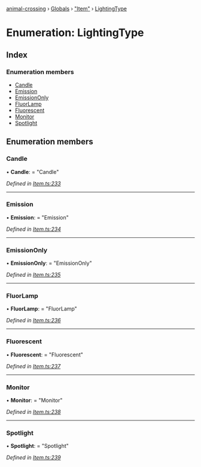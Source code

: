[animal-crossing](../README.md) › [Globals](../globals.md) › ["Item"](../modules/_item_.md) › [LightingType](_item_.lightingtype.md)

# Enumeration: LightingType

## Index

### Enumeration members

* [Candle](_item_.lightingtype.md#candle)
* [Emission](_item_.lightingtype.md#emission)
* [EmissionOnly](_item_.lightingtype.md#emissiononly)
* [FluorLamp](_item_.lightingtype.md#fluorlamp)
* [Fluorescent](_item_.lightingtype.md#fluorescent)
* [Monitor](_item_.lightingtype.md#monitor)
* [Spotlight](_item_.lightingtype.md#spotlight)

## Enumeration members

###  Candle

• **Candle**: = "Candle"

*Defined in [Item.ts:233](https://github.com/Norviah/animal-crossing/blob/d0e2651/module/types/Item.ts#L233)*

___

###  Emission

• **Emission**: = "Emission"

*Defined in [Item.ts:234](https://github.com/Norviah/animal-crossing/blob/d0e2651/module/types/Item.ts#L234)*

___

###  EmissionOnly

• **EmissionOnly**: = "EmissionOnly"

*Defined in [Item.ts:235](https://github.com/Norviah/animal-crossing/blob/d0e2651/module/types/Item.ts#L235)*

___

###  FluorLamp

• **FluorLamp**: = "FluorLamp"

*Defined in [Item.ts:236](https://github.com/Norviah/animal-crossing/blob/d0e2651/module/types/Item.ts#L236)*

___

###  Fluorescent

• **Fluorescent**: = "Fluorescent"

*Defined in [Item.ts:237](https://github.com/Norviah/animal-crossing/blob/d0e2651/module/types/Item.ts#L237)*

___

###  Monitor

• **Monitor**: = "Monitor"

*Defined in [Item.ts:238](https://github.com/Norviah/animal-crossing/blob/d0e2651/module/types/Item.ts#L238)*

___

###  Spotlight

• **Spotlight**: = "Spotlight"

*Defined in [Item.ts:239](https://github.com/Norviah/animal-crossing/blob/d0e2651/module/types/Item.ts#L239)*
